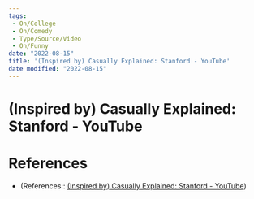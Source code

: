 ```yaml
---
tags:
 - On/College
 - On/Comedy
 - Type/Source/Video
 - On/Funny
date: "2022-08-15"
title: '(Inspired by) Casually Explained: Stanford - YouTube'
date modified: "2022-08-15"
---
```


# (Inspired by) Casually Explained: Stanford - YouTube

# References
- (References:: [(Inspired by) Casually Explained: Stanford - YouTube](https://www.youtube.com/watch?v=XF7D7fSU--U&list=PLUxHn5LUS04xyo8Tj0zfe8l3ZG9AiVhYy&index=8))
